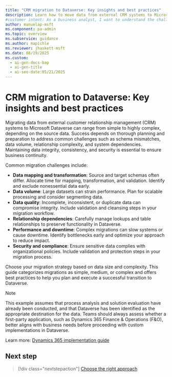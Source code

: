 ```yaml
---
title: "CRM migration to Dataverse: Key insights and best practices"
description: Learn how to move data from external CRM systems to Microsoft Dataverse, overcome common challenges, and ensure business continuity.
#customer intent: As a business analyst, I want to understand the challenges of migrating CRM data to Dataverse so that I can plan a smooth transition.
author: manuelap-msft
ms.component: pa-admin
ms.topic: overview
ms.subservice: guidance
ms.author: mapichle
ms.reviewer: jhaskett-msft
ms.date: 08/19/2025
ms.custom:
  - ai-gen-docs-bap
  - ai-gen-title
  - ai-seo-date:05/21/2025
---
```


# CRM migration to Dataverse: Key insights and best practices

Migrating data from external customer relationship management (CRM) systems to Microsoft Dataverse can range from simple to highly complex, depending on the source data. Success depends on thorough planning and preparation to address common challenges such as schema mismatches, data volume, relationship complexity, and system dependencies. Maintaining data integrity, consistency, and security is essential to ensure business continuity.

Common migration challenges include:

- **Data mapping and transformation**: Source and target schemas often differ. Allocate time for mapping, transformation, and validation. Identify and exclude nonessential data early.
- **Data volume**: Large datasets can strain performance. Plan for scalable processing and consider segmenting data.
- **Data quality**: Incomplete, inconsistent, or duplicate data can compromise integrity. Include validation and cleansing steps in your migration workflow.
- **Relationship dependencies**: Carefully manage lookups and table relationships to preserve functionality in Dataverse.
- **Performance and downtime**: Complex migrations can slow systems or cause downtime. Identify bottlenecks early and optimize your approach to reduce impact.
- **Security and compliance**: Ensure sensitive data complies with organizational policies. Include validation and protection steps in your migration process.

Choose your migration strategy based on data size and complexity. This guide categorizes migrations as simple, medium, or complex and offers best practices to help you plan and execute a successful transition to Dataverse.

> [!NOTE]
> This example assumes that process analysis and solution evaluation have already been conducted, and that Dataverse has been identified as the appropriate destination for the data. Teams should always assess whether a first-party application, such as Dynamics 365 Finance & Operations (F&O),  better aligns with business needs before proceeding with custom implementations in Dataverse.
>
> Learn more: [Dynamics 365 implementation guide](/dynamics365/guidance/implementation-guide/overview)

## Next step

> [!div class="nextstepaction"]
> [Choose the right approach](data-migration-approaches.md)
